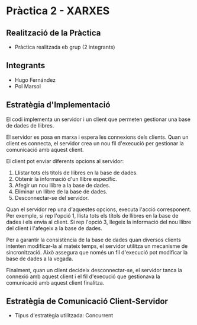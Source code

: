 # Pràctica 2 - XARXES

## Realització de la Pràctica

- Pràctica realitzada eb grup (2 integrants)

## Integrants

  - Hugo Fernández
  - Pol Marsol

## Estratègia d'Implementació

El codi implementa un servidor i un client que permeten gestionar una base de dades de llibres. 

El servidor es posa en marxa i espera les connexions dels clients. Quan un client es connecta, el servidor crea un nou fil d'execució per gestionar la comunicació amb aquest client. 

El client pot enviar diferents opcions al servidor: 

1. Llistar tots els títols de llibres en la base de dades.
2. Obtenir la informació d'un llibre específic.
3. Afegir un nou llibre a la base de dades.
4. Eliminar un llibre de la base de dades.
5. Desconnectar-se del servidor.

Quan el servidor rep una d'aquestes opcions, executa l'acció corresponent. Per exemple, si rep l'opció 1, llista tots els títols de llibres en la base de dades i els envia al client. Si rep l'opció 3, llegeix la informació del nou llibre del client i l'afegeix a la base de dades.

Per a garantir la consistència de la base de dades quan diversos clients intenten modificar-la al mateix temps, el servidor utilitza un mecanisme de sincronització. Això assegura que només un fil d'execució pot modificar la base de dades a la vegada.

Finalment, quan un client decideix desconnectar-se, el servidor tanca la connexió amb aquest client i el fil d'execució que gestionava la comunicació amb aquest client finalitza.

## Estratègia de Comunicació Client-Servidor

- Tipus d'estratègia utilitzada: Concurrent
